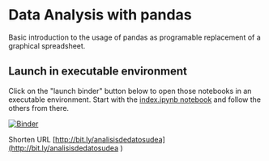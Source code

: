# Data Analysis with pandas

Basic introduction to the usage of pandas as programable replacement of a graphical spreadsheet.

##  Launch in executable environment

Click on the "launch binder" button below to open those notebooks in an executable environment. Start with the [index.ipynb notebook](./index.ipynb) and follow the others from there.

[![Binder](https://mybinder.org/badge.svg)](https://mybinder.org/v2/gh/restrepo/data-analysis/master)

Shorten URL [http://bit.ly/analisisdedatosudea](http://bit.ly/analisisdedatosudea
)



